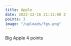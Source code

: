 ```yaml
---
title: Apple
date: 2022-12-16 21:11:00 Z
points: 3
image: "/uploads/fgs.png"
---
```


Big Apple 4 points